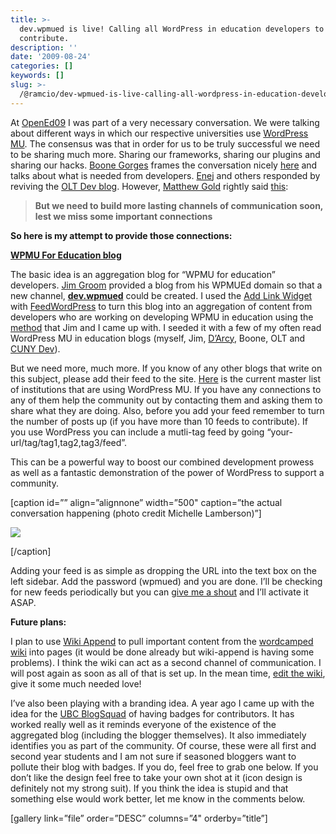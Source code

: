 ```yaml
---
title: >-
  dev.wpmued is live! Calling all WordPress in education developers to
  contribute.
description: ''
date: '2009-08-24'
categories: []
keywords: []
slug: >-
  /@ramcio/dev-wpmued-is-live-calling-all-wordpress-in-education-developers-to-contribute-b7fac211e826
---
```


At [OpenEd09](http://openedconference.org/) I was part of a very necessary conversation. We were talking about different ways in which our respective universities use [WordPress MU](http://mu.wordpress.org/). The consensus was that in order for us to be truly successful we need to be sharing much more. Sharing our frameworks, sharing our plugins and sharing our hacks. [Boone Gorges](http://teleogistic.net/) frames the conversation nicely [here](http://teleogistic.net/2009/08/sharing-hacks/) and talks about what is needed from developers. [Enej](http://blogs.ubc.ca/enej/) and others responded by reviving the [OLT Dev blog](http://blogs.ubc.ca/oltdev/). However, [Matthew Gold](http://mkgold.net/blog/) rightly said [this](http://dev.commons.gc.cuny.edu/2009/08/18/missed-connections/):

> **But we need to build more lasting channels of communication soon, lest we miss some important connections**

**So here is my attempt to provide those connections:**

[**WPMU For Education blog**](http://dev.wpmued.org/)

The basic idea is an aggregation blog for “WPMU for education” developers. [Jim Groom](http://bavatuesdays.com "Jim Groom") provided a blog from his WPMUEd domain so that a new channel, [**dev.wpmued**](http://dev.wpmued.org) could be created. I used the [Add Link Widget](http://wordpress.org/extend/plugins/add-link/) with [FeedWordPress](http://wordpress.org/extend/plugins/feedwordpress/) to turn this blog into an aggregation of content from developers who are working on developing WPMU in education using the [method](http://bavatuesdays.com/feedwordpress-widget-if-you-blog-it-it-is-no-dream/) that Jim and I came up with. I seeded it with a few of my often read WordPress MU in education blogs (myself, Jim, [D’Arcy](http://darcynorman.net), Boone, OLT and [CUNY Dev](http://dev.commons.gc.cuny.edu/)).

But we need more, much more. If you know of any other blogs that write on this subject, please add their feed to the site. [Here](http://wordcamped.org/wiki/index.php?title=WordPress_on_Campuses "List of WPMU campuses") is the current master list of institutions that are using WordPress MU. If you have any connections to any of them help the community out by contacting them and asking them to share what they are doing. Also, before you add your feed remember to turn the number of posts up (if you have more than 10 feeds to contribute). If you use WordPress you can include a mutli-tag feed by going “your-url/tag/tag1,tag2,tag3/feed”.

This can be a powerful way to boost our combined development prowess as well as a fantastic demonstration of the power of WordPress to support a community.

\[caption id=”” align=”alignnone” width=”500" caption=”the actual conversation happening (photo credit Michelle Lamberson)”\]

![](img/0__u3QoRJ4j9zkGJ4Co.jpg)

\[/caption\]

Adding your feed is as simple as dropping the URL into the text box on the left sidebar. Add the password (wpmued) and you are done. I’ll be checking for new feeds periodically but you can [give me a shout](http://andremalan.net/contact) and I’ll activate it ASAP.

**Future plans:**

I plan to use [Wiki Append](http://wordpress.org/extend/plugins/wiki-append/) to pull important content from the [wordcamped wiki](http://wordcamped.org/wiki/index.php?title=Main_Page) into pages (it would be done already but wiki-append is having some problems). I think the wiki can act as a second channel of communication. I will post again as soon as all of that is set up. In the mean time, [edit the wiki](http://wordcamped.org/wiki/index.php?title=Main_Page), give it some much needed love!

I’ve also been playing with a branding idea. A year ago I came up with the idea for the [UBC BlogSquad](http://blogs.ubc.ca/blogsquad "Blog Squad") of having badges for contributors. It has worked really well as it reminds everyone of the existence of the aggregated blog (including the blogger themselves). It also immediately identifies you as part of the community. Of course, these were all first and second year students and I am not sure if seasoned bloggers want to pollute their blog with badges. If you do, feel free to grab one below. If you don’t like the design feel free to take your own shot at it (icon design is definitely not my strong suit). If you think the idea is stupid and that something else would work better, let me know in the comments below.

\[gallery link=”file” order=”DESC” columns=”4" orderby=”title”\]